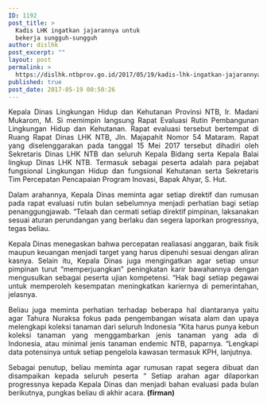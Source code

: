 ```yaml
---
ID: 1192
post_title: >
  Kadis LHK ingatkan jajarannya untuk
  bekerja sungguh-sungguh
author: dislhk
post_excerpt: ""
layout: post
permalink: >
  https://dislhk.ntbprov.go.id/2017/05/19/kadis-lhk-ingatkan-jajarannya-untuk-bekerja-sungguh-sungguh/
published: true
post_date: 2017-05-19 00:50:26
---
```

<p style="text-align: justify;">Kepala Dinas Lingkungan Hidup dan Kehutanan Provinsi NTB, Ir. Madani Mukarom, M. Si memimpin langsung Rapat Evaluasi Rutin Pembangunan Lingkungan Hidup dan Kehutanan. Rapat evaluasi tersebut bertempat di Ruang Rapat Dinas LHK NTB, Jln. Majapahit Nomor 54 Mataram. Rapat yang diselenggarakan pada tanggal 15 Mei 2017 tersebut dihadiri oleh Sekretaris Dinas LHK NTB dan seluruh Kepala Bidang serta Kepala Balai lingkup Dinas LHK NTB. Termasuk sebagai peserta adalah para pejabat fungsional Lingkungan Hidup dan fungsional Kehutanan serta Sekretaris Tim Percepatan Pencapaian Program Inovasi, Bapak Ahyar, S. Hut.</p>
<p style="text-align: justify;">Dalam arahannya, Kepala Dinas meminta agar setiap direktif dan rumusan pada rapat evaluasi rutin bulan sebelumnya menjadi perhatian bagi setiap penanggungjawab. “Telaah dan cermati setiap direktif pimpinan, laksanakan sesuai aturan perundangan yang berlaku dan segera laporkan progressnya, tegas beliau.</p>
<p style="text-align: justify;">Kepala Dinas menegaskan bahwa percepatan realiasasi anggaran, baik fisik maupun keuangan menjadi target yang harus dipenuhi sesuai dengan aliran kasnya. Selain itu, Kepala Dinas juga mengingatkan agar setiap unsur pimpinan turut “memperjuangkan” peningkatan karir bawahannya dengan mengusulkan sebagai peserta ujian kompetensi. “Hak bagi setiap pegawai untuk memperoleh kesempatan meningkatkan kariernya di pemerintahan, jelasnya.</p>
<p style="text-align: justify;">Beliau juga meminta perhatian terhadap beberapa hal diantaranya yaitu agar Tahura Nuraksa fokus pada pengembangan wisata alam dan upaya melengkapi koleksi tanaman dari seluruh Indonesia “Kita harus punya kebun koleksi tanaman yang menggambarkan jenis tanaman yang ada di Indonesia, atau minimal jenis tanaman endemic NTB, paparnya. “Lengkapi data potensinya untuk setiap pengelola kawasan termasuk KPH, lanjutnya.</p>
<p style="text-align: justify;">Sebagai penutup, beliau meminta agar rumusan rapat segera dibuat dan disampaikan kepada seluruh peserta “ Setiap arahan agar dilaporkan progressnya kepada Kepala Dinas dan menjadi bahan evaluasi pada bulan berikutnya, pungkas beliau di akhir acara. <strong>(firman)</strong></p>